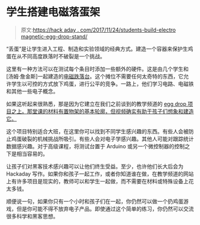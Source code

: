 # 学生搭建电磁落蛋架

> 原文:[https://hack aday . com/2017/11/24/students-build-electro magnetic-egg-drop-stand/](https://hackaday.com/2017/11/24/students-build-electromagnetic-egg-drop-stand/)

“丢蛋”是让学生进入工程、制造和实验领域的经典方式。建造一个容器来保护生鸡蛋在从不同高度跌落时不破裂是一个挑战。

这里有一种方法可以在测试每个条目时添加一些额外的硬件。这是由几个学生和[汤姆·詹金斯]一起建造的[电磁跌落台](https://www.teachingchannel.org/videos/build-electromagnetic-dropper)。这个摊位不需要任何太奇特的东西，它允许学生以可控的方式放下鸡蛋，进行公平的竞争。一路上，他们学习电路、电磁铁和其他一些电子概念。

如果这听起来很熟悉，那是因为它建立在我们之前谈到的教学频道的 [egg drop 项目之上。那堂课的材料有置物架的基本轮廓，但视频确实有助于孩子们想象和建造它。](https://hackaday.com/2016/01/20/kids-and-hacking-electromagnetic-eggs/)

这个项目特别适合大班，在这里你可以找到不同学生感兴趣的东西。有些人会被防止鸡蛋破裂的机械挑战所吸引。有些人会对电子学感兴趣。其他人可能对跟踪统计数据感兴趣。对于高级课程，将测试台置于 Arduino 或另一个微控制器的控制之下是相当容易的。

让孩子们对黑客技术感兴趣可以让他们终生受益。至少，也许他们长大后会为 Hackaday 写作。如果你和孩子一起工作，或者你知道谁在做，在教学频道的网站上有许多项目是现实的，教师可以和学生一起做，而不需要在材料或特殊设备上花太多钱。

顺便说一句，如果你只有一个小时和孩子们在一起，你仍然可以做一个扔鸡蛋游戏，但是你可能不得不放弃电子产品。即使通过这个简单的练习，你仍然可以交流很多科学和黑客思想。